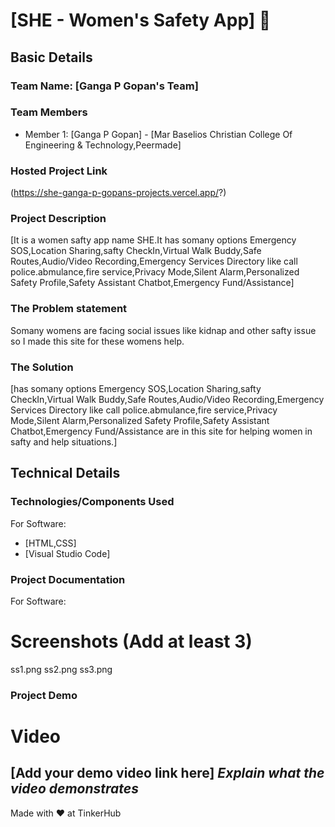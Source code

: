 # [SHE - Women's Safety App] 🎯


## Basic Details
### Team Name: [Ganga P Gopan's Team]


### Team Members
- Member 1: [Ganga P Gopan] - [Mar Baselios Christian College Of Engineering & Technology,Peermade]

### Hosted Project Link
(https://she-ganga-p-gopans-projects.vercel.app/?)

### Project Description
[It is a women safty app name SHE.It has somany options Emergency SOS,Location Sharing,safty CheckIn,Virtual Walk Buddy,Safe Routes,Audio/Video Recording,Emergency Services Directory like call police.abmulance,fire service,Privacy Mode,Silent Alarm,Personalized Safety Profile,Safety Assistant Chatbot,Emergency Fund/Assistance]

### The Problem statement
Somany womens are facing social issues like kidnap and other safty issue so I made this site for these womens help.

### The Solution
[has somany options Emergency SOS,Location Sharing,safty CheckIn,Virtual Walk Buddy,Safe Routes,Audio/Video Recording,Emergency Services Directory like call police.abmulance,fire service,Privacy Mode,Silent Alarm,Personalized Safety Profile,Safety Assistant Chatbot,Emergency Fund/Assistance are in this site for helping women in safty and help situations.]

## Technical Details
### Technologies/Components Used
For Software:
- [HTML,CSS]
- [Visual Studio Code]
### Project Documentation
For Software:

# Screenshots (Add at least 3)
ss1.png
ss2.png
ss3.png

### Project Demo
# Video
[Add your demo video link here]
*Explain what the video demonstrates*
---
Made with ❤️ at TinkerHub
